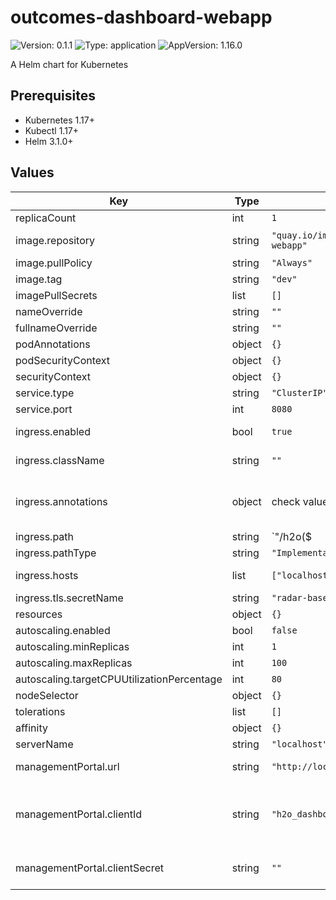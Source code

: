 

# outcomes-dashboard-webapp

![Version: 0.1.1](https://img.shields.io/badge/Version-0.1.1-informational?style=flat-square) ![Type: application](https://img.shields.io/badge/Type-application-informational?style=flat-square) ![AppVersion: 1.16.0](https://img.shields.io/badge/AppVersion-1.16.0-informational?style=flat-square)

A Helm chart for Kubernetes

## Prerequisites
* Kubernetes 1.17+
* Kubectl 1.17+
* Helm 3.1.0+

## Values

| Key | Type | Default | Description |
|-----|------|---------|-------------|
| replicaCount | int | `1` |  |
| image.repository | string | `"quay.io/imi-h2o/outcomes-dashboard-webapp"` | docker image repository |
| image.pullPolicy | string | `"Always"` | image pull policy |
| image.tag | string | `"dev"` |  |
| imagePullSecrets | list | `[]` |  |
| nameOverride | string | `""` |  |
| fullnameOverride | string | `""` |  |
| podAnnotations | object | `{}` |  |
| podSecurityContext | object | `{}` |  |
| securityContext | object | `{}` |  |
| service.type | string | `"ClusterIP"` |  |
| service.port | int | `8080` |  |
| ingress.enabled | bool | `true` | Enable ingress controller resource |
| ingress.className | string | `""` | Ingress class name |
| ingress.annotations | object | check values.yaml | Annotations that define default ingress class, certificate issuer |
| ingress.path | string | `"/h2o($|/)(.*)"` | Path within the url structure |
| ingress.pathType | string | `"ImplementationSpecific"` |  |
| ingress.hosts | list | `["localhost"]` | Hosts to accept requests from |
| ingress.tls.secretName | string | `"radar-base-tls"` | TLS Secret Name |
| resources | object | `{}` |  |
| autoscaling.enabled | bool | `false` |  |
| autoscaling.minReplicas | int | `1` |  |
| autoscaling.maxReplicas | int | `100` |  |
| autoscaling.targetCPUUtilizationPercentage | int | `80` |  |
| nodeSelector | object | `{}` |  |
| tolerations | list | `[]` |  |
| affinity | object | `{}` |  |
| serverName | string | `"localhost"` | Host name |
| managementPortal.url | string | `"http://localhost:8080/managementportal"` | ManagementPortal URL |
| managementPortal.clientId | string | `"h2o_dashboard_webapp"` | ManagementPortal OAuth 2.0 client ID, having grant type authorization_code |
| managementPortal.clientSecret | string | `""` | ManagementPortal OAuth 2.0 client secret |
